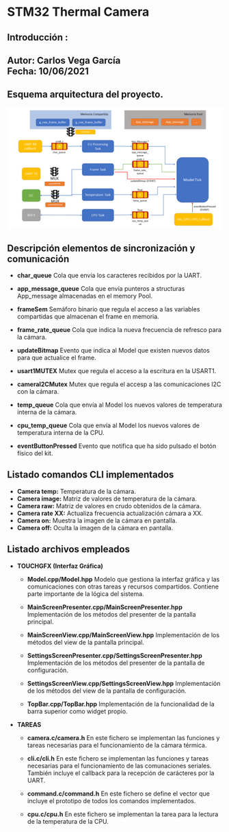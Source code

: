 # STM32 Thermal Camera

## Introducción :

**Autor:** Carlos Vega García  
**Fecha:** 10/06/2021  
---

## Esquema arquitectura del proyecto.

![Alt text](<./Esquema Sistema.png?raw=true> "Title")

## Descripción elementos de sincronización y comunicación

- **char_queue** Cola que envía los caracteres recibidos por la UART.

- **app_message_queue** Cola que envía punteros a structuras App_message almacenadas en el memory Pool.

- **frameSem** Semáforo binario que regula el acceso a las variables compartidas que almacenan el frame en memoria.

- **frame_rate_queue** Cola que indica la nueva frecuencia de refresco para la cámara.

- **updateBitmap** Evento que indica al Model que existen nuevos datos para que actualice el frame.

- **usart1MUTEX** Mutex que regula el acceso a la escritura en la USART1.

- **cameraI2CMutex** Mutex que regula el accesp a las comunicaciones I2C con la cámara.
- **temp_queue** Cola que envía al Model los nuevos valores de temperatura interna de la cámara.
- **cpu_temp_queue** Cola que envía al Model los nuevos valores de temperatura interna de la CPU.
- **eventButtonPressed** Evento que notifica que ha sido pulsado el botón físico del kit.

## Listado comandos CLI implementados

- **Camera temp:** Temperatura de la cámara.
- **Camera image:** Matriz de valores de temperatura de la cámara.
- **Camera raw:** Matriz de valores en crudo obtenidos de la cámara.
- **Camera rate XX:** Actualiza frecuencia actualización cámara a XX.
- **Camera on:** Muestra la imagen de la cámara en pantalla.
- **Camera off:** Oculta la imagen de la cámara en pantalla.

## Listado archivos empleados

- **TOUCHGFX (Interfaz Gráfica)**

  - **Model.cpp/Model.hpp** Modelo que gestiona la interfaz gráfica y las comunicaciones con otras tareas y recursos compartidos. Contiene parte importante de la lógica del sistema.

  - **MainScreenPresenter.cpp/MainScreenPresenter.hpp** Implementación de los métodos del presenter de la pantalla principal.

  - **MainScreenView.cpp/MainScreenView.hpp** Implementación de los métodos del view de la pantalla principal.

  - **SettingsScreenPresenter.cpp/SettingsScreenPresenter.hpp** Implementación de los métodos del presenter de la pantalla de configuración.

  - **SettingsScreenView.cpp/SettingsScreenView.hpp** Implementación de los métodos del view de la pantalla de configuración.

  - **TopBar.cpp/TopBar.hpp** Implementación de la funcionalidad de la barra superior como widget propio.

- **TAREAS**

  - **camera.c/camera.h** En este fichero se implementan las funciones y tareas necesarias para el funcionamiento de la cámara térmica.

  - **cli.c/cli.h** En este fichero se implementan las funciones y tareas necesarias para el funcionamiento de las comunaciones seriales. También incluye el callback para la recepción de carácteres por la UART.

  - **command.c/command.h** En este fichero se define el vector que incluye el prototipo de todos los comandos implementados.

  - **cpu.c/cpu.h** En este fichero se implementan la tarea para la lectura de la temperatura de la CPU.
